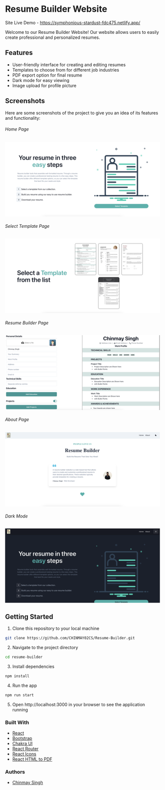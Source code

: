 # Resume Builder Website

Site Live Demo - https://symphonious-stardust-fdc475.netlify.app/

Welcome to our Resume Builder Website! Our website allows users to easily create professional and personalized resumes.

## Features
- User-friendly interface for creating and editing resumes
- Templates to choose from for different job industries
- PDF export option for final resume
- Dark mode for easy viewing
- Image upload for profile picture

## Screenshots
Here are some screenshots of the project to give you an idea of its features and functionality:

###### Home Page
![Home Page](https://github.com/CHINMAY02CS/Resume-Builder/blob/main/Home.png)

###### Select Template Page
![Select Template](https://github.com/CHINMAY02CS/Resume-Builder/blob/main/Template%20Meny.png)
###### Resume Builder Page
![Resume Building](https://github.com/CHINMAY02CS/Resume-Builder/blob/main/Sample%20Template.png)
###### About Page
![About Page](https://github.com/CHINMAY02CS/Resume-Builder/blob/main/About%20Page.png)

###### Dark Mode
![Dark Mode](https://github.com/CHINMAY02CS/Resume-Builder/blob/main/Dark%20Mode.png)



## Getting Started
1. Clone this repository to your local machine
```bash
git clone https://github.com/CHINMAY02CS/Resume-Builder.git
```
2. Navigate to the project directory
```bash
cd resume-builder
```
3. Install dependencies
```bash
npm install
```
4. Run the app
```bash
npm run start
```
5. Open http://localhost:3000 in your browser to see the application running

### Built With
- [React](https://reactjs.org/)
- [Bootstrap](https://getbootstrap.com/)
- [Chakra UI](https://chakra-ui.com/)
- [React Router](https://reactrouter.com/)
- [React Icons](https://react-icons.github.io/react-icons/)
- [React HTML to PDF](https://www.npmjs.com/package/react-html-to-pdf)

### Authors
- [Chinmay Singh]()
